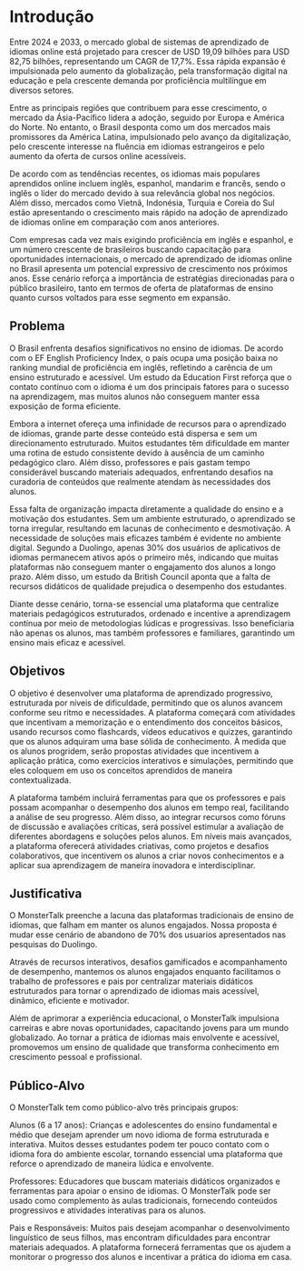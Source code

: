 # Introdução

Entre 2024 e 2033, o mercado global de sistemas de aprendizado de idiomas online está projetado para crescer de USD 19,09 bilhões para USD 82,75 bilhões, representando um CAGR de 17,7%. Essa rápida expansão é impulsionada pelo aumento da globalização, pela transformação digital na educação e pela crescente demanda por proficiência multilíngue em diversos setores.

Entre as principais regiões que contribuem para esse crescimento, o mercado da Ásia-Pacífico lidera a adoção, seguido por Europa e América do Norte. No entanto, o Brasil desponta como um dos mercados mais promissores da América Latina, impulsionado pelo avanço da digitalização, pelo crescente interesse na fluência em idiomas estrangeiros e pelo aumento da oferta de cursos online acessíveis.

De acordo com as tendências recentes, os idiomas mais populares aprendidos online incluem inglês, espanhol, mandarim e francês, sendo o inglês o líder do mercado devido à sua relevância global nos negócios. Além disso, mercados como Vietnã, Indonésia, Turquia e Coreia do Sul estão apresentando o crescimento mais rápido na adoção de aprendizado de idiomas online em comparação com anos anteriores.

Com empresas cada vez mais exigindo proficiência em inglês e espanhol, e um número crescente de brasileiros buscando capacitação para oportunidades internacionais, o mercado de aprendizado de idiomas online no Brasil apresenta um potencial expressivo de crescimento nos próximos anos. Esse cenário reforça a importância de estratégias direcionadas para o público brasileiro, tanto em termos de oferta de plataformas de ensino quanto cursos voltados para esse segmento em expansão.


## Problema

O Brasil enfrenta desafios significativos no ensino de idiomas. De acordo com o EF English Proficiency Index, o país ocupa uma posição baixa no ranking mundial de proficiência em inglês, refletindo a carência de um ensino estruturado e acessível. Um estudo da Education First reforça que o contato contínuo com o idioma é um dos principais fatores para o sucesso na aprendizagem, mas muitos alunos não conseguem manter essa exposição de forma eficiente.

Embora a internet ofereça uma infinidade de recursos para o aprendizado de idiomas, grande parte desse conteúdo está dispersa e sem um direcionamento estruturado. Muitos estudantes têm dificuldade em manter uma rotina de estudo consistente devido à ausência de um caminho pedagógico claro. Além disso, professores e pais gastam tempo considerável buscando materiais adequados, enfrentando desafios na curadoria de conteúdos que realmente atendam às necessidades dos alunos.

Essa falta de organização impacta diretamente a qualidade do ensino e a motivação dos estudantes. Sem um ambiente estruturado, o aprendizado se torna irregular, resultando em lacunas de conhecimento e desmotivação. A necessidade de soluções mais eficazes também é evidente no ambiente digital. Segundo a Duolingo, apenas 30% dos usuários de aplicativos de idiomas permanecem ativos após o primeiro mês, indicando que muitas plataformas não conseguem manter o engajamento dos alunos a longo prazo. Além disso, um estudo da British Council aponta que a falta de recursos didáticos de qualidade prejudica o desempenho dos estudantes.

Diante desse cenário, torna-se essencial uma plataforma que centralize materiais pedagógicos estruturados, ordenado e incentive a aprendizagem contínua por meio de metodologias lúdicas e progressivas. Isso beneficiaria não apenas os alunos, mas também professores e familiares, garantindo um ensino mais eficaz e acessível.

## Objetivos

O objetivo é desenvolver uma plataforma de aprendizado progressivo, estruturada por níveis de dificuldade, permitindo que os alunos avancem conforme seu ritmo e necessidades. A plataforma começará com atividades que incentivam a memorização e o entendimento dos conceitos básicos, usando recursos como flashcards, vídeos educativos e quizzes, garantindo que os alunos adquiram uma base sólida de conhecimento. À medida que os alunos progridem, serão propostas atividades que incentivem a aplicação prática, como exercícios interativos e simulações, permitindo que eles coloquem em uso os conceitos aprendidos de maneira contextualizada.

A plataforma também incluirá ferramentas para que os professores e pais possam acompanhar o desempenho dos alunos em tempo real, facilitando a análise de seu progresso. Além disso, ao integrar recursos como fóruns de discussão e avaliações críticas, será possível estimular a avaliação de diferentes abordagens e soluções pelos alunos. Em níveis mais avançados, a plataforma oferecerá atividades criativas, como projetos e desafios colaborativos, que incentivem os alunos a criar novos conhecimentos e a aplicar sua aprendizagem de maneira inovadora e interdisciplinar.

## Justificativa

O MonsterTalk preenche a lacuna das plataformas tradicionais de ensino de idiomas, que falham em manter os alunos engajados. Nossa proposta é mudar esse cenário de abandono de 70% dos usuarios apresentados nas pesquisas do Duolingo.

Através de recursos interativos, desafios gamificados e acompanhamento de desempenho, mantemos os alunos engajados enquanto facilitamos o trabalho de professores e pais por centralizar materiais didáticos estruturados para tornar o aprendizado de idiomas mais acessível, dinâmico, eficiente e motivador.

Além de aprimorar a experiência educacional, o MonsterTalk impulsiona carreiras e abre novas oportunidades, capacitando jovens para um mundo globalizado. Ao tornar a prática de idiomas mais envolvente e acessível, promovemos um ensino de qualidade que transforma conhecimento em crescimento pessoal e profissional.

## Público-Alvo

O MonsterTalk tem como público-alvo três principais grupos:

Alunos (6 a 17 anos): Crianças e adolescentes do ensino fundamental e médio que desejam aprender um novo idioma de forma estruturada e interativa. Muitos desses estudantes podem ter pouco contato com o idioma fora do ambiente escolar, tornando essencial uma plataforma que reforce o aprendizado de maneira lúdica e envolvente.

Professores: Educadores que buscam materiais didáticos organizados e ferramentas para apoiar o ensino de idiomas. O MonsterTalk pode ser usado como complemento às aulas tradicionais, fornecendo conteúdos progressivos e atividades interativas para os alunos.

Pais e Responsáveis: Muitos pais desejam acompanhar o desenvolvimento linguístico de seus filhos, mas encontram dificuldades para encontrar materiais adequados. A plataforma fornecerá ferramentas que os ajudem a monitorar o progresso dos alunos e incentivar a prática do idioma em casa.
